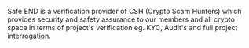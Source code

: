 Safe END is a verification provider of CSH (Crypto Scam Hunters) which provides security and safety assurance to our members and all crypto space in terms of project's verification eg. KYC, Audit's and full project interrogation.

<!---
SafeEND/SafeEND is a ✨ special ✨ repository because its `README.md` (this file) appears on your GitHub profile.
You can click the Preview link to take a look at your changes.
--->
